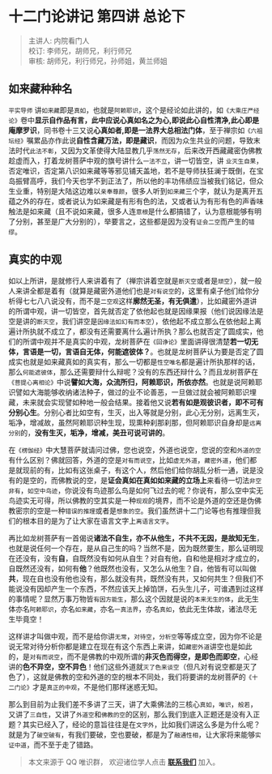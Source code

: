 # 十二门论讲记 第四讲 总论下

> 主讲人: 内院看门人 <br />
> 校订: 李师兄，胡师兄，利行师兄 <br />
> 审核: 胡师兄，利行师兄，孙师姐，黄兰师姐 <br />

## 如来藏种种名

`平实导师` 讲`如来藏`即是`真如`，也就是`阿赖耶识`，这个是经论如此讲的，如`《大乘庄严经论》`卷中**显示自作品有言，此中应说心真如名之为心,即说此心自性清净,此心即是庵摩罗识**，同书卷十三又说**心真如者,即是一法界大总相法门体**，至于禅宗如`《六祖坛经》`嘱累品亦作此说**自性含藏万法，即是藏识**，而因为众生共业的问题，导致末法时代`此法不彰`，又因为文革使得大陆显教几乎`荡然无存`，后来改开西藏藏密伪佛教趁虚而入，打着龙树菩萨中观的旗号讲什么`一法不立`，讲一切皆空，讲 `业灭生自果`，否定唯识，否定第八识如来藏等等邪见铺天盖地，若不是导师扶狂澜于既倒，在宝岛振臂高呼，我们今天也学不到正法了，所以他的丰功伟绩应当被我们铭记，但众生业重，特别是大陆这边难以`亲奉尊颜`，很多人听到`如来藏`三个字，就认为是离开五蕴之外的存在，或者说认为如来藏是有形有色的法，又或者认为有形有色的声香味触法是如来藏（且不说如来藏，很多人连`意根`是什么都搞错了，认为意根能够有明了分别，甚至是广大分别的），举要言之，这些都是因为没有`证会二空`而产生的`错缪`。

## 真实的中观

如以上所讲，是就修行人来讲着有了（禅宗讲着空就是`断灭空`或者是`顽空`），就一般人来讲全都是着有（就算是藏密外道他们也是`对有说空`的，这里有桌子他们给你分析得七七八八说没有，而不是`二空观`这样**廓然无圣，有无俱遣**），比如藏密外道讲的所谓中观，讲一切皆空，首先就否定了依他起也就是因缘果报（他们说因缘法是空是讲的`断灭空`，我们讲空是`因缘法如幻有而本空`），依他起不成立那么在依他起上离遍计所执就不成立了，都没有还需要离什么遍计所执？那么也就否定了圆成实，他们的所谓中观并不是真实的中观，龙树菩萨在`《回诤论》`里面讲得很清楚**若一切无体，言语是一切，言语自无体，何能遮彼体？**。也就是龙树菩萨认为要是否定了圆成实也就是如来藏真如的真实有，那么一切都是`性空唯名`都是遍计所执那样的话，那么`何能遮彼体`，那么还需要辩什么辩呢？没有的东西还辩什么？而且龙树菩萨在`《菩提心离相论》`中说**譬如大海，众流所归，阿赖耶识，所依亦然**。也就是说阿赖耶识譬如大海能够收纳诸法种子，做过的业不论善恶，一旦做过就会被阿赖耶识埋藏，未来就会实现譬如种地一般会结果。接着他又说**若有如是观彼识者，即不可有分别心生**。分别心者比如空有，生灭，出入等就是分别，此心无分别，远离生灭，垢净，增减故，虽然阿赖耶识种生现，现熏种刹那刹那，但阿赖耶识自身却是`远离分别`的，**没有生灭，垢净，增减，美丑可说可讲的**。

在`《楞伽经》`中大慧菩萨就请问过佛，您也说空，外道也说空，您说的空和`外道的空`有什么区别？佛就回答，外道的空是`对有而说空`，比如`虚无外道`，`藏密外道`，他们都是就现前的有，比如有这张桌子，有这个人，然后他们给你胡乱分析一通，说是没有的是空的，而佛教说的空，是**证会真如在真如如来藏的立场上**来看待一切法`非空非有`，`如空中鸟迹`，你说没有鸟迹那么鸟是如何飞过去的呢？你说有，那么空中实无鸟迹实无可得，所以佛教的空其实是一种`现观`的境界，而不论是外道的空还是伪佛教密宗的空是一种`错误的推理`或者是`想象的空`。我们虽然讲十二门论等也有推理但我们的根本目的是为了让大家在语言文字上`离语言文字`。

再比如龙树菩萨有一首偈说**诸法不自生，亦不从他生，不共不无因，是故知无生**，也就是说任何一个存在，是从自己生的吗？当然不是，因为既然要生，那么证明现在还没有，没有**自**，自既然没有如何从自生？对自有他，自和他是相对才成立的，自既然还没有，如何有**他**？他既然也没有，又怎么从他生？自，他皆有可以叫做**共**，现在自也没有他也没有，那么就没有共，既然没有共，又如何共生？但我们不能说没有因却产生一个东西，不然应该天上掉馅饼，石头生儿子，可谁遇到过这样的事情呢？显然万事万物皆`有因方能生`，那么这个因就是说的`本来无生的体`，此无生体亦名`阿赖耶识`，亦名`如来藏`，亦名`一真法界`，亦名`真如`，依此无生体故，诸法尽无生毕竟空！

这样讲才叫做中观，而不是给你讲`无常`，`对待空`，`分析空`等等成立空，因为你不论是说无常对待分析你都是建立在现在有这个东西上来讲，如`藏密外道`讲空也是如此的，是`对有而说空`，而不是佛教的中观所谓的**非灭色而得空，是即色而即空**，心经讲的**色不异空，空不异色**！他们这些外道就`灭了色来谈空`（但凡对有说空都是灭了色了），这就是佛教的空和外道的空的根本不同处，我们将要讲的龙树菩萨的`《十二门论》`才是`真正的中观`，不是他们那样迷惑无知。

那么到目前为止我们差不多讲了三天，讲了大乘佛法的三核心`真如`，`唯识`，`般若`，又讲了`三自性`，又讲了`外道空`和`佛教的空`的区别，那么我们到底入正题还是没有入正题？其实已经入了，经论的意旨往往是在`文字外`，比如我们讲这么多是为什么呢？就是为了`破空破有`，有我们要破，空也要破，都是为了`融通性相`，让大家将来能够`实证中道`，而不至于走了错路。

> 本文来源于 QQ 唯识群， 欢迎诸位学人点击 **[联系我们](https://mp.weixin.qq.com/s/lZCfWjmLjgNR165Tx4_bCQ)** 加入。

